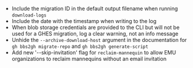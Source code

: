 - Include the migration ID in the default output filename when running `download-logs`
- Include the date with the timestamp when writing to the log
- When blob storage credentials are provided to the CLI but will not be used for a GHES migration, log a clear warning, not an info message
- Unhide the `--archive-download-host` argument in the documentation for `gh bbs2gh migrate-repo` and `gh bbs2gh generate-script`
- Add new '--skip-invitation' flag for `reclaim-mannequin` to allow EMU organizations to reclaim mannequins without an email invitation